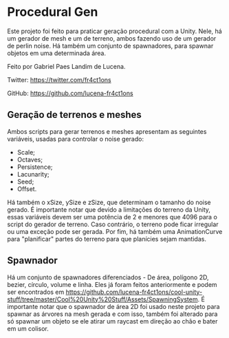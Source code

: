 # Procedural Gen
Este projeto foi feito para praticar geração procedural com a Unity. Nele, há um gerador de mesh e um de terreno, ambos fazendo uso de um gerador de perlin noise. Há também um conjunto de spawnadores, para spawnar objetos em uma determinada área.

Feito por Gabriel Paes Landim de Lucena. 

Twitter: https://twitter.com/fr4ct1ons

GitHub: https://github.com/lucena-fr4ct1ons

## Geração de terrenos e meshes

Ambos scripts para gerar terrenos e meshes apresentam as seguintes variáveis, usadas para controlar o noise gerado:
 - Scale;
 - Octaves;
 - Persistence;
 - Lacunarity;
 - Seed;
 - Offset.

Há também o xSize, ySize e zSize, que determinam o tamanho do noise gerado. É importante notar que devido a limitações do terreno da Unity, essas variáveis devem ser uma potência de 2 e menores que 4096 para o script do gerador de terreno. Caso contrário, o terreno pode ficar irregular ou uma exceção pode ser gerada.
Por fim, há também uma AnimationCurve para "planificar" partes do terreno para que planícies sejam mantidas.

## Spawnador

Há um conjunto de spawnadores diferenciados - De área, polígono 2D, bezier, círculo, volume e linha. Eles já foram feitos anteriormente e podem ser encontrados em https://github.com/lucena-fr4ct1ons/cool-unity-stuff/tree/master/Cool%20Unity%20Stuff/Assets/SpawningSystem. É importante notar que o spawnador de área 2D foi usado neste projeto para spawnar as árvores na mesh gerada e com isso, também foi alterado para só spawnar um objeto se ele atirar um raycast em direção ao chão e bater em um colisor.

